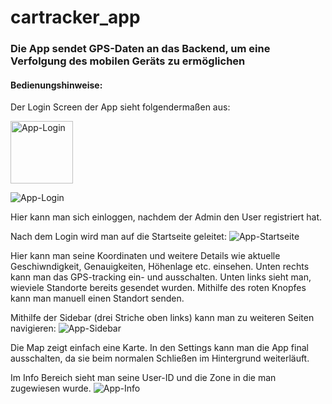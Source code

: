 # cartracker_app

### Die App sendet GPS-Daten an das Backend, um eine Verfolgung des mobilen Geräts zu ermöglichen

#### Bedienungshinweise:
Der Login Screen der App sieht folgendermaßen aus:

<img src="../pictures/Screenshot%20App%203.jpeg" alt="App-Login" width="100"/>

![App-Login](../pictures/Screenshot%20App%203.1.jpeg)

Hier kann man sich einloggen, nachdem der Admin den User registriert hat.

Nach dem Login wird man auf die Startseite geleitet:
![App-Startseite](../pictures/Screenshot%20App%201.1.jpeg)

Hier kann man seine Koordinaten und weitere Details wie aktuelle Geschiwndigkeit,
Genauigkeiten, Höhenlage etc. einsehen. Unten rechts kann man das GPS-tracking
ein- und ausschalten. Unten links sieht man, wieviele Standorte bereits gesendet wurden.
Mithilfe des roten Knopfes kann man manuell einen Standort senden.

Mithilfe der Sidebar (drei Striche oben links) kann man zu weiteren Seiten navigieren:
![App-Sidebar](../pictures/Screenshot%20App%202.1.jpeg)

Die Map zeigt einfach eine Karte. In den Settings kann man die App final ausschalten,
da sie beim normalen Schließen im Hintergrund weiterläuft.

Im Info Bereich sieht man seine User-ID und die Zone in die man zugewiesen wurde.
![App-Info](../pictures/Screenshot%20App%204.1.jpeg)

